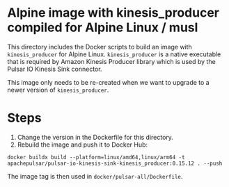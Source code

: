 <!--

    Licensed to the Apache Software Foundation (ASF) under one
    or more contributor license agreements.  See the NOTICE file
    distributed with this work for additional information
    regarding copyright ownership.  The ASF licenses this file
    to you under the Apache License, Version 2.0 (the
    "License"); you may not use this file except in compliance
    with the License.  You may obtain a copy of the License at

      http://www.apache.org/licenses/LICENSE-2.0

    Unless required by applicable law or agreed to in writing,
    software distributed under the License is distributed on an
    "AS IS" BASIS, WITHOUT WARRANTIES OR CONDITIONS OF ANY
    KIND, either express or implied.  See the License for the
    specific language governing permissions and limitations
    under the License.

-->

# Alpine image with kinesis_producer compiled for Alpine Linux / musl 

This directory includes the Docker scripts to build an image with `kinesis_producer` for Alpine Linux.
`kinesis_producer` is a native executable that is required by Amazon Kinesis Producer library which is used by the Pulsar IO Kinesis Sink connector.

This image only needs to be re-created when we want to upgrade to a newer version of `kinesis_producer`.

# Steps

1. Change the version in the Dockerfile for this directory.
2. Rebuild the image and push it to Docker Hub:
```
docker buildx build --platform=linux/amd64,linux/arm64 -t apachepulsar/pulsar-io-kinesis-sink-kinesis_producer:0.15.12 . --push
```

The image tag is then used in `docker/pulsar-all/Dockerfile`.
